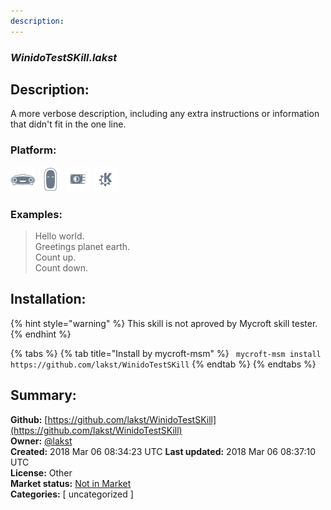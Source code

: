 ```yaml
---
description: 
---
```


### _WinidoTestSKill.lakst_  
## Description:  
A more verbose description, including any extra instructions or
information that didn't fit in the one line.  
### Platform:  
 ![Mark I](../.gitbook/assets/mark-1-icon.png)  ![Mark II](../.gitbook/assets/mark-2-icon.png)  ![Picroft](../.gitbook/assets/picroft-icon.png)  ![plasmoid](../.gitbook/assets/kde.png)   
### Examples:  
> Hello world.  
> Greetings planet earth.  
> Count up.  
> Count down.  
  
## Installation:  
{% hint style="warning" %}
This skill is not aproved by Mycroft skill tester.
{% endhint %}
    
{% tabs %}
{% tab title="Install by mycroft-msm" %}
``` mycroft-msm install https://github.com/lakst/WinidoTestSKill```
{% endtab %}
  {% endtabs %}
    
## Summary:  
**Github:** [https://github.com/lakst/WinidoTestSKill](https://github.com/lakst/WinidoTestSKill)  
**Owner:** [@lakst](https://github.com/lakst)  
**Created:** 2018 Mar 06 08:34:23 UTC  **Last updated:** 2018 Mar 06 08:37:10 UTC  
**License:** Other  
**Market status:** [Not in Market](https://market.mycroft.ai/skill/)  
**Categories:** [ uncategorized ]   
